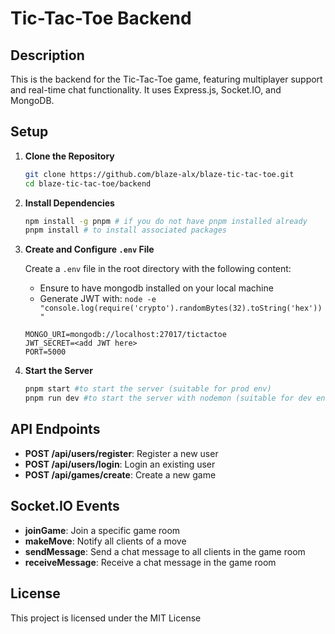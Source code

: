 # Tic-Tac-Toe Backend

## Description

This is the backend for the Tic-Tac-Toe game, featuring multiplayer support and real-time chat functionality. It uses Express.js, Socket.IO, and MongoDB.

## Setup

1. **Clone the Repository**

   ```bash
   git clone https://github.com/blaze-alx/blaze-tic-tac-toe.git
   cd blaze-tic-tac-toe/backend
   ```

2. **Install Dependencies**

   ```bash
   npm install -g pnpm # if you do not have pnpm installed already
   pnpm install # to install associated packages
   ```

3. **Create and Configure `.env` File**

   Create a `.env` file in the root directory with the following content:

   - Ensure to have mongodb installed on your local machine
   - Generate JWT with: `node -e "console.log(require('crypto').randomBytes(32).toString('hex'))"`
   ```env
   MONGO_URI=mongodb://localhost:27017/tictactoe
   JWT_SECRET=<add JWT here>
   PORT=5000
   ```

4. **Start the Server**

   ```bash
   pnpm start #to start the server (suitable for prod env)
   pnpm run dev #to start the server with nodemon (suitable for dev env)
   ```

## API Endpoints

- **POST /api/users/register**: Register a new user
- **POST /api/users/login**: Login an existing user
- **POST /api/games/create**: Create a new game

## Socket.IO Events

- **joinGame**: Join a specific game room
- **makeMove**: Notify all clients of a move
- **sendMessage**: Send a chat message to all clients in the game room
- **receiveMessage**: Receive a chat message in the game room

## License

This project is licensed under the MIT License
